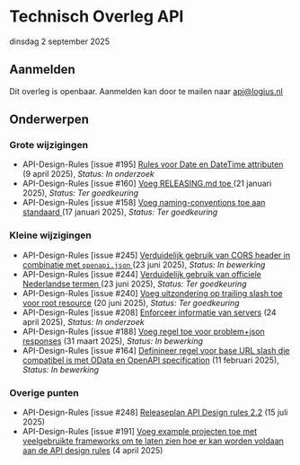 <!-----------------------------







   :warning: Dit bestand wordt automatisch gegenereerd.
   :warning: Handmatige toevoegingen worden overschreven.







----------------------------->
# Technisch Overleg API

dinsdag 2 september 2025
## Aanmelden

Dit overleg is openbaar. Aanmelden kan door te mailen naar api@logius.nl

## Onderwerpen

### Grote wijzigingen
* API-Design-Rules [issue #195] [Rules voor Date en DateTime attributen](https://github.com/Logius-standaarden/API-Design-Rules/issues/195) (9 april 2025), _Status: In onderzoek_
* API-Design-Rules [issue #160] [Voeg RELEASING.md toe](https://github.com/Logius-standaarden/API-Design-Rules/pull/160) (21 januari 2025), _Status: Ter goedkeuring_
* API-Design-Rules [issue #158] [Voeg naming-conventions toe aan standaard](https://github.com/Logius-standaarden/API-Design-Rules/pull/158) (17 januari 2025), _Status: Ter goedkeuring_

### Kleine wijzigingen
* API-Design-Rules [issue #245] [Verduidelijk gebruik van CORS header in combinatie met `openapi.json`](https://github.com/Logius-standaarden/API-Design-Rules/pull/245) (23 juni 2025), _Status: In bewerking_
* API-Design-Rules [issue #244] [Verduidelijk gebruik van officiele Nederlandse termen](https://github.com/Logius-standaarden/API-Design-Rules/pull/244) (23 juni 2025), _Status: Ter goedkeuring_
* API-Design-Rules [issue #240] [Voeg uitzondering op trailing slash toe voor root resource](https://github.com/Logius-standaarden/API-Design-Rules/pull/240) (20 juni 2025), _Status: Ter goedkeuring_
* API-Design-Rules [issue #208] [Enforceer informatie van servers](https://github.com/Logius-standaarden/API-Design-Rules/issues/208) (24 april 2025), _Status: In onderzoek_
* API-Design-Rules [issue #188] [Voeg regel toe voor problem+json responses](https://github.com/Logius-standaarden/API-Design-Rules/issues/188) (31 maart 2025), _Status: In bewerking_
* API-Design-Rules [issue #164] [Definineer regel voor base URL slash die compatibel is met OData en OpenAPI specification](https://github.com/Logius-standaarden/API-Design-Rules/issues/164) (11 februari 2025), _Status: In bewerking_

### Overige punten
* API-Design-Rules [issue #248] [Releaseplan API Design rules 2.2](https://github.com/Logius-standaarden/API-Design-Rules/issues/248) (15 juli 2025)
* API-Design-Rules [issue #191] [Voeg example projecten toe met veelgebruikte frameworks om te laten zien hoe er kan worden voldaan aan de API design rules](https://github.com/Logius-standaarden/API-Design-Rules/issues/191) (4 april 2025)
